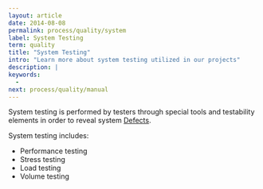 ```yaml
---
layout: article
date: 2014-08-08
permalink: process/quality/system
label: System Testing
term: quality
title: "System Testing"
intro: "Learn more about system testing utilized in our projects"
description: |
keywords:
  - 
next: process/quality/manual
---
```


System testing is performed by testers through special tools and testability elements in order to 
reveal system [Defects](/process/quality/defect).

System testing includes:

 * Performance testing
 * Stress testing
 * Load testing
 * Volume testing
